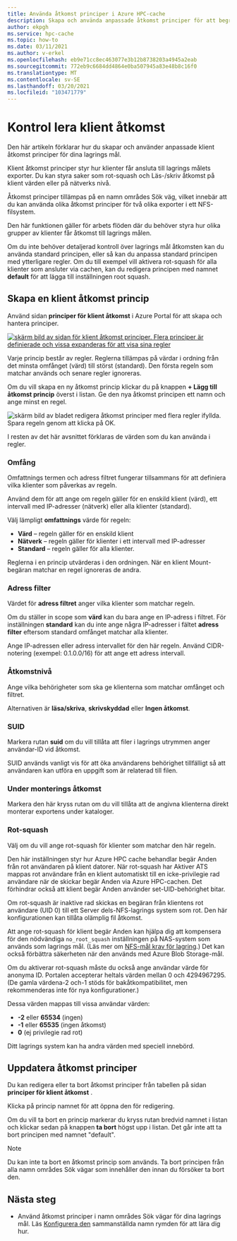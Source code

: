 ```yaml
---
title: Använda åtkomst principer i Azure HPC-cache
description: Skapa och använda anpassade åtkomst principer för att begränsa klient åtkomsten till lagrings mål i Azure HPC-cache
author: ekpgh
ms.service: hpc-cache
ms.topic: how-to
ms.date: 03/11/2021
ms.author: v-erkel
ms.openlocfilehash: eb9e71cc8ec463077e3b12b8738203a4945a2eab
ms.sourcegitcommit: 772eb9c6684dd4864e0ba507945a83e48b8c16f0
ms.translationtype: MT
ms.contentlocale: sv-SE
ms.lasthandoff: 03/20/2021
ms.locfileid: "103471779"
---
```

# <a name="control-client-access"></a>Kontrol lera klient åtkomst

Den här artikeln förklarar hur du skapar och använder anpassade klient åtkomst principer för dina lagrings mål.

Klient åtkomst principer styr hur klienter får ansluta till lagrings målets exporter. Du kan styra saker som rot-squash och Läs-/skriv åtkomst på klient värden eller på nätverks nivå.

Åtkomst principer tillämpas på en namn områdes Sök väg, vilket innebär att du kan använda olika åtkomst principer för två olika exporter i ett NFS-filsystem.

Den här funktionen gäller för arbets flöden där du behöver styra hur olika grupper av klienter får åtkomst till lagrings målen.

Om du inte behöver detaljerad kontroll över lagrings mål åtkomsten kan du använda standard principen, eller så kan du anpassa standard principen med ytterligare regler. Om du till exempel vill aktivera rot-squash för alla klienter som ansluter via cachen, kan du redigera principen med namnet **default** för att lägga till inställningen root squash.

## <a name="create-a-client-access-policy"></a>Skapa en klient åtkomst princip

Använd sidan **principer för klient åtkomst** i Azure Portal för att skapa och hantera principer. <!-- is there AZ CLI for this? -->

[![skärm bild av sidan för klient åtkomst principer. Flera principer är definierade och vissa expanderas för att visa sina regler](media/policies-overview.png)](media/policies-overview.png#lightbox)

Varje princip består av regler. Reglerna tillämpas på värdar i ordning från det minsta omfånget (värd) till störst (standard). Den första regeln som matchar används och senare regler ignoreras.

Om du vill skapa en ny åtkomst princip klickar du på knappen **+ Lägg till åtkomst princip** överst i listan. Ge den nya åtkomst principen ett namn och ange minst en regel.

![skärm bild av bladet redigera åtkomst principer med flera regler ifyllda. Spara regeln genom att klicka på OK.](media/add-policy.png)

I resten av det här avsnittet förklaras de värden som du kan använda i regler.

### <a name="scope"></a>Omfång

Omfattnings termen och adress filtret fungerar tillsammans för att definiera vilka klienter som påverkas av regeln.

Använd dem för att ange om regeln gäller för en enskild klient (värd), ett intervall med IP-adresser (nätverk) eller alla klienter (standard).

Välj lämpligt **omfattnings** värde för regeln:

* **Värd** – regeln gäller för en enskild klient
* **Nätverk** – regeln gäller för klienter i ett intervall med IP-adresser
* **Standard** – regeln gäller för alla klienter.

Reglerna i en princip utvärderas i den ordningen. När en klient Mount-begäran matchar en regel ignoreras de andra.

### <a name="address-filter"></a>Adress filter

Värdet för **adress filtret** anger vilka klienter som matchar regeln.

Om du ställer in scope som **värd** kan du bara ange en IP-adress i filtret. För inställningen **standard** kan du inte ange några IP-adresser i fältet **adress filter** eftersom standard omfånget matchar alla klienter.

Ange IP-adressen eller adress intervallet för den här regeln. Använd CIDR-notering (exempel: 0.1.0.0/16) för att ange ett adress intervall.

### <a name="access-level"></a>Åtkomstnivå

Ange vilka behörigheter som ska ge klienterna som matchar omfånget och filtret.

Alternativen är **läsa/skriva**, **skrivskyddad** eller **Ingen åtkomst**.

### <a name="suid"></a>SUID

Markera rutan **suid** om du vill tillåta att filer i lagrings utrymmen anger användar-ID vid åtkomst.

SUID används vanligt vis för att öka användarens behörighet tillfälligt så att användaren kan utföra en uppgift som är relaterad till filen.

### <a name="submount-access"></a>Under monterings åtkomst

Markera den här kryss rutan om du vill tillåta att de angivna klienterna direkt monterar exportens under kataloger.

### <a name="root-squash"></a>Rot-squash

Välj om du vill ange rot-squash för klienter som matchar den här regeln.

Den här inställningen styr hur Azure HPC cache behandlar begär Anden från rot användaren på klient datorer. När rot-squash har Aktiver ATS mappas rot användare från en klient automatiskt till en icke-privilegie rad användare när de skickar begär Anden via Azure HPC-cachen. Det förhindrar också att klient begär Anden använder set-UID-behörighet bitar.

Om rot-squash är inaktive rad skickas en begäran från klientens rot användare (UID 0) till ett Server dels-NFS-lagrings system som rot. Den här konfigurationen kan tillåta olämplig fil åtkomst.

Att ange rot-squash för klient begär Anden kan hjälpa dig att kompensera för den nödvändiga ``no_root_squash`` inställningen på NAS-system som används som lagrings mål. (Läs mer om [NFS-mål krav för lagring](hpc-cache-prerequisites.md#nfs-storage-requirements).) Det kan också förbättra säkerheten när den används med Azure Blob Storage-mål.

Om du aktiverar rot-squash måste du också ange användar värde för anonyma ID. Portalen accepterar heltals värden mellan 0 och 4294967295. (De gamla värdena-2 och-1 stöds för bakåtkompatibilitet, men rekommenderas inte för nya konfigurationer.)

Dessa värden mappas till vissa användar värden:

* **-2** eller **65534** (ingen)
* **-1** eller **65535** (ingen åtkomst)
* **0** (ej privilegie rad rot)

Ditt lagrings system kan ha andra värden med speciell innebörd.

## <a name="update-access-policies"></a>Uppdatera åtkomst principer

Du kan redigera eller ta bort åtkomst principer från tabellen på sidan **principer för klient åtkomst** .

Klicka på princip namnet för att öppna den för redigering.

Om du vill ta bort en princip markerar du kryss rutan bredvid namnet i listan och klickar sedan på knappen **ta bort** högst upp i listan. Det går inte att ta bort principen med namnet "default".

> [!NOTE]
> Du kan inte ta bort en åtkomst princip som används. Ta bort principen från alla namn områdes Sök vägar som innehåller den innan du försöker ta bort den.

## <a name="next-steps"></a>Nästa steg

* Använd åtkomst principer i namn områdes Sök vägar för dina lagrings mål. Läs [Konfigurera den](add-namespace-paths.md) sammanställda namn rymden för att lära dig hur.
